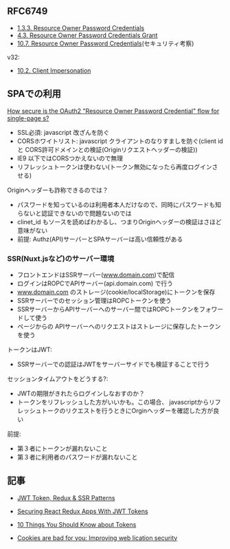 ## RFC6749

- [1.3.3.  Resource Owner Password Credentials](https://tools.ietf.org/html/rfc6749#section-1.3.3)
- [4.3.  Resource Owner Password Credentials Grant](https://tools.ietf.org/html/rfc6749#section-4.3)
- [10.7.  Resource Owner Password Credentials](https://tools.ietf.org/html/rfc6749#section-10.7)(セキュリティ考察)

v32:

- [10.2.  Client Impersonation](https://tools.ietf.org/html/draft-ietf-oauth-v2-31#section-10.2)

## SPAでの利用

[How secure is the OAuth2 "Resource Owner Password Credential" flow for single-page s?](http://andyfiedler.com/2014/09/how-secure-is-the-oauth2-resource-owner-password-credential-flow-for-single-page-apps)

- SSL必須: javascript 改ざんを防ぐ
- CORSホワイトリスト: javascript クライアントのなりすましを防ぐ(client id と CORS許可ドメインとの検証(Originリクエストヘッダーの検証))
- IE9 以下ではCORSつかえないので無理
- リフレッシュトークンは使わない(トークン無効になったら再度ログインさせる)

Originヘッダーも詐称できるのでは？

- パスワードを知っているのは利用者本人だけなので、同時にパスワードも知らないと認証できないので問題ないのでは
- clinet_id もソースを読めばわかるし、つまりOriginヘッダーの検証はさほど意味がない
- 前提:  Authz(API)サーバーとSPAサーバーは高い信頼性がある


### SSR(Nuxt.jsなど)のサーバー環境

- フロントエンドはSSRサーバー(www.domain.com)で配信
- ログインはROPCでAPIサーバー(api.domain.com) で行う
- www.domain.com のストレージ(cookie/localStorage)にトークンを保存
- SSRサーバーでのセッション管理はROPCトークンを使う
- SSRサーバーからAPIサーバーへのサーバー間ではROPCトークンをフォワードして使う
- ページからの APIサーバーへのリクエストはストレージに保存したトークンを使う
 
 トークンはJWT:

 - SSRサーバーでの認証はJWTをサーバーサイドでも検証することで行う

 セッションタイムアウトをどうする?:

 - JWTの期限がきれたらログインしなおすのか？
 - トークンをリフレッシュした方がいいかも。この場合、 javascriptからリフレッシュトークのリクエストを行うときにOrginヘッダーを確認した方が良い


前提:

- 第３者にトークンが漏れないこと
- 第３者に利用者のパスワードが漏れないこと



## 記事

-  [JWT Token, Redux & SSR Patterns](https://spectrum.chat/thread/2dcd616b-0625-4293-adc1-eedd69e2d7ab)

- [Securing React Redux Apps With JWT Tokens](https://medium.com/@rajaraodv/securing-react-redux-s-with-jwt-tokens-fcfe81356ea0)

- [10 Things You Should Know about Tokens](https://auth0.com/blog/ten-things-you-should-know-about-tokens-and-cookies/#token-storage)

- [Cookies are bad for you: Improving web lication security](http://sitr.us/2011/08/26/cookies-are-bad-for-you.html)
